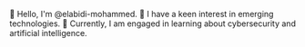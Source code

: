 👋 Hello, I'm @elabidi-mohammed.
👀 I have a keen interest in emerging technologies.
🌱 Currently, I am engaged in learning about cybersecurity and artificial intelligence.
